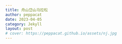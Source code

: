 ```yaml
---
title: 舟山岱山马拉松
author: peppacat
date: 2023-04-05
category: Jekyll
layout: post
# cover: https://peppacat.github.io/assets/nj.jpg
---
```


<head>
    <style>
        .box {
            display: flex;
            flex-wrap: wrap;
        }

        .imageBox {
            position: relative;
            overflow: hidden;
            margin-bottom: 2%;
            width: 1000px;
        }

        /* 2/3 */
        .imageBox img:nth-child(1):nth-last-child(2),
        .imageBox img:nth-child(2):nth-last-child(1),
        .imageBox img:nth-child(1):nth-last-child(3),
        .imageBox img:nth-child(2):nth-last-child(2),
        .imageBox img:nth-child(3):nth-last-child(1) {
            width: 32%;
        }

        /* 4 */
        .imageBox img:nth-child(1):nth-last-child(4),
        .imageBox img:nth-child(2):nth-last-child(3),
        .imageBox img:nth-child(3):nth-last-child(2),
        .imageBox img:nth-child(4):nth-last-child(1) {
            width: 49%;
        }

        /*  5张以上图片  */
        .imageBox img:nth-child(1):nth-last-child(n + 5),
        .imageBox img:nth-child(1):nth-last-child(n + 5)~img {
            width: 32%;
        }
    </style>
</head>

# 地图

  <div class="box">
      <div class="imageBox">
          <img src="">
      </div>
  </div>

# 时间
* 两天:2023-02-18至2023-02-19

# 马拉松路线
半程马拉松： 岱山县行政中心广场（起点）—鱼山大道—长 剑大道—G526—北峰山步道—郊野公园—鹿栏晴沙—板黄线— 中国海岬公园—燕黄线—东黄线（折返）—中国台风博物馆一期 （燕窝山码头）（终点）

# 行李

<div class="table-wrapper" markdown="block">

  |名称|说明|出门确认|其他|
  |:-:|:-:|:-:|:-:|
  |手机||||
  |钱包|身份证,银行卡,现金|||
  |钥匙||||
  |背包|迪卡侬户外旅行款|||
  |电脑|轻巧办公|||
  |现金|1000备用|||
  |充电宝|2W毫安|||
  |充电线|apple和安卓|||
  |遮阳帽||||
  |羽绒服|防风保暖|||
  |雨伞|轻便旅行款|||
  |水杯|轻便防漏运动款|||
  |纸巾||||
  |跑步衣服||||
  |跑步鞋子||||
  |运动手环||||
  |太阳帽||||
  |运动袜||||
  |运动腰包||||
  |运动速干内裤||||
  |无线耳机||||

  </div>

# 行程
<div class="table-wrapper" markdown="block">

  |日期|上午|下午|晚上|吃饭|住宿|费用|说明|
  |:-:|:-:|:-:|:-:|:-:|:-:|:-:|:-:|
  |4.8|火车+汽车赶路|领取马拉松物资,熟悉马拉松场地|逛逛集市|海鲜|提前预定政府附近的酒店|火车票71＋汽车票77|到火车到宁波站,到宁波汽车南站坐汽车到岱山|
  |4.9|比赛|回家||||火车票71＋汽车票77||

  </div>

# 小记
